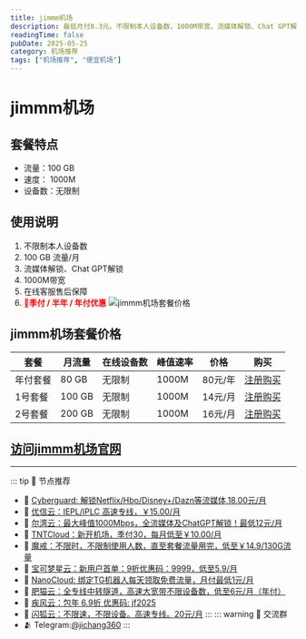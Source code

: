 ```yaml
---
title: jimmm机场
description: 最低月付8.3元。不限制本人设备数，1000M带宽，流媒体解锁、Chat GPT解锁。
readingTime: false
pubDate: 2025-05-25
category: 机场推荐
tags: ["机场推荐", "便宜机场"]
---
```

# jimmm机场
    
## 套餐特点
- 流量：100 GB
- 速度： 1000M
- 设备数：无限制
## 使用说明
1. 不限制本人设备数
2. 100 GB 流量/月
3. 流媒体解锁、Chat GPT解锁
4. 1000M带宽
5. 在线客服售后保障
6. **<span style="color: red;">💛季付 / 半年 / 年付优惠</span>**
![jimmm机场套餐价格](/assets/jimmm.png "jimmm机场套餐价格")
## jimmm机场套餐价格
| 套餐 | 月流量 | 在线设备数 | 峰值速率 | 价格 | 购买 |
| --- | --- | --- | --- | --- | --- |
| 年付套餐 | 80 GB | 无限制 | 1000M | 80元/年 | [注册购买](https://jimmm.life/register?code=BgQ1LKH5) |
| 1号套餐 | 100 GB | 无限制 | 1000M | 14元/月 | [注册购买](https://jimmm.life/register?code=BgQ1LKH5) |
| 2号套餐 | 200 GB | 无限制 | 1000M | 16元/月 |  [注册购买](https://jimmm.life/register?code=BgQ1LKH5) |
[访问jimmm机场官网](https://jimmm.life/register?code=BgQ1LKH5)
---------
---------
::: tip 🎉 节点推荐
- 🚀 [Cyberguard: 解锁Netflix/Hbo/Disney+/Dazn等流媒体,18.00元/月](https://www.cyberguard.best/#/register?code=XsreC0T5)<br>
- 🚀 [优信云：IEPL/IPLC 高速专线，￥15.00/月](https://www.优信云.com/#/register?code=JRtE5uIV)<br>
- 🚀 [尔湾云：最大峰值1000Mbps，全流媒体及ChatGPT解锁！最低12元/月](https://erwan6.net/auth/register?code=BoObCd)<br>
- 🚀 [TNTCloud：新开机场，季付30，每月低至￥10.00/月](https://haibing822.tntvipaff.cc/#/register?code=GtjJVgml)<br>
- 🚀 [魔戒：不限时，不限制使用人数，直至套餐流量用完，低至￥14.9/130G流量](https://mojie.app/#/register?code=sSdtPtLo)<br>
- 🚀 [宝可梦星云：新用户首单：9折优惠码：9999，低至5.9/月 ](https://love.521pokemon.com/register?code=56ERkkxp)<br>
- 🚀 [NanoCloud: 绑定TG机器人每天领取免费流量，月付最低1元/月](https://edu.uodoo.bid/auth/register?code=JMiOQDHf)<br>
- 🚀 [肥猫云：全专线中转隧道，高速大宽带不限设备数，低至6元/月（年付）](https://fchb1188.fcvipaff.cc/register?aff=X1vZd2wf)<br>
- 🚀 [疾风云：包年 6.9折 优惠码: jf2025](https://homes.tr25.cn?code=ReCm)<br>
- 🚀 [闪狐云：不限速，不限设备。高速专线。20元/月](https://inv02.ffaff.cc/register?aff=WQApz2pv)
:::
::: warning  💬 交流群
- 🫂 Telegram:[@jichang360](https://t.me/jichang360)
:::
